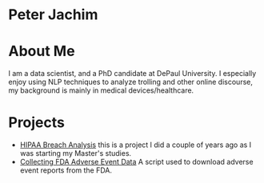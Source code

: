 # Peter Jachim
# About Me
I am a data scientist, and a PhD candidate at DePaul University. I especially enjoy using NLP techniques to analyze trolling and other online discourse, my background is mainly in medical devices/healthcare.

# Projects
 - [HIPAA Breach Analysis](https://github.com/pjachim/HIPAA_Breach_Classification/blob/master/HIPAA%20Breach%20Classification.ipynb) this is a project I did a couple of years ago as I was starting my Master's studies.
 - [Collecting FDA Adverse Event Data](https://github.com/pjachim/fda-adverse-event-analysis/Collect%20Adverse%20Event%20Data.ipynb) A script used to download adverse event reports from the FDA.
